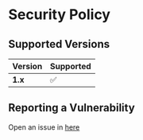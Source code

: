 # Security Policy

## Supported Versions

| Version | Supported |
| ------- | --------- |
| **1.x** | ✅        |

## Reporting a Vulnerability

Open an issue in [here](https://github.com/ProxityStudios/typescript-starter/issues)
